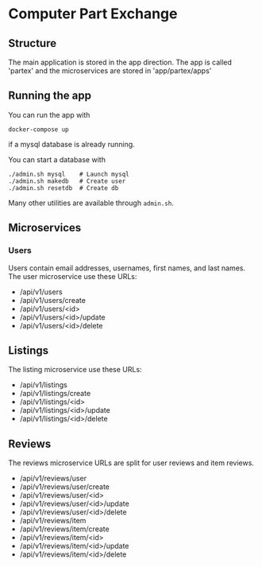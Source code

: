 # Computer Part Exchange

## Structure
The main application is stored in the app direction.
The app is called 'partex' and the microservices are stored in 'app/partex/apps'

## Running the app
You can run the app with
```
docker-compose up
```
if a mysql database is already running.

You can start a database with
```
./admin.sh mysql    # Launch mysql
./admin.sh makedb   # Create user
./admin.sh resetdb  # Create db
```

Many other utilities are available through `admin.sh`.

## Microservices
### Users
Users contain email addresses, usernames, first names, and last names.
The user microservice use these URLs:
* /api/v1/users
* /api/v1/users/create
* /api/v1/users/\<id\>
* /api/v1/users/\<id\>/update
* /api/v1/users/\<id\>/delete

## Listings
The listing microservice use these URLs:
* /api/v1/listings
* /api/v1/listings/create
* /api/v1/listings/\<id\>
* /api/v1/listings/\<id\>/update
* /api/v1/listings/\<id\>/delete

## Reviews
The reviews microservice URLs are split for user reviews and item reviews.
* /api/v1/reviews/user
* /api/v1/reviews/user/create
* /api/v1/reviews/user/\<id\>
* /api/v1/reviews/user/\<id\>/update
* /api/v1/reviews/user/\<id\>/delete
* /api/v1/reviews/item
* /api/v1/reviews/item/create
* /api/v1/reviews/item/\<id\>
* /api/v1/reviews/item/\<id\>/update
* /api/v1/reviews/item/\<id\>/delete
